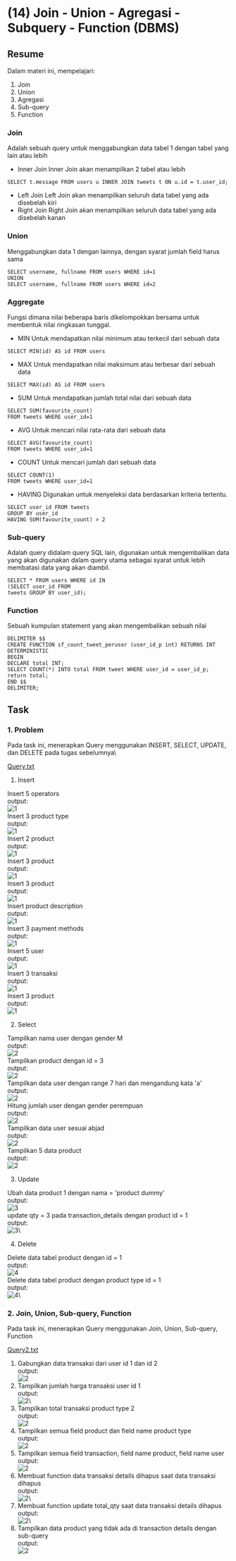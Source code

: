 # (14) Join - Union - Agregasi - Subquery - Function (DBMS)

## Resume
Dalam materi ini, mempelajari:
1. Join
2. Union
3. Agregasi
4. Sub-query
5. Function

### Join
Adalah sebuah query untuk menggabungkan data tabel 1 dengan tabel yang lain atau lebih

- Inner Join
Inner Join akan menampilkan 2 tabel atau lebih
```
SELECT t.message FROM users u INNER JOIN tweets t ON u.id = t.user_id;
```
- Left Join
Left Join akan menampilkan seluruh data tabel yang ada disebelah kiri
- Right Join
Right Join akan menampilkan seluruh data tabel yang ada disebelah kanan

### Union
Menggabungkan data 1 dengan lainnya, dengan syarat jumlah field harus sama
```
SELECT username, fullname FROM users WHERE id=1 
UNION
SELECT username, fullname FROM users WHERE id=2
```

### Aggregate
Fungsi dimana nilai beberapa baris dikelompokkan bersama untuk membentuk nilai ringkasan tunggal.
- MIN
Untuk mendapatkan nilai minimum atau terkecil dari sebuah data 
```
SELECT MIN(id) AS id FROM users
```
- MAX
Untuk mendapatkan nilai maksimum atau terbesar dari sebuah data 
```
SELECT MAX(id) AS id FROM users
```
- SUM
Untuk mendapatkan jumlah total nilai dari sebuah data
```
SELECT SUM(favourite_count) 
FROM tweets WHERE user_id=1
```
- AVG
Untuk mencari nilai rata-rata dari sebuah data
```
SELECT AVG(favourite_count) 
FROM tweets WHERE user_id=1
```
- COUNT
Untuk mencari jumlah dari sebuah data
```
SELECT COUNT(1) 
FROM tweets WHERE user_id=1
```
- HAVING
Digunakan untuk menyeleksi data berdasarkan kriteria tertentu.
```
SELECT user_id FROM tweets 
GROUP BY user_id
HAVING SUM(favourite_count) > 2
```

### Sub-query
Adalah query didalam query SQL lain, digunakan untuk mengembalikan data yang akan digunakan dalam query utama sebagai syarat untuk lebih membatasi data yang akan diambil.

```
SELECT * FROM users WHERE id IN
(SELECT user_id FROM
tweets GROUP BY user_id);
```

### Function
Sebuah kumpulan statement yang akan mengembalikan sebuah nilai 
```
DELIMITER $$
CREATE FUNCTION sf_count_tweet_peruser (user_id_p int) RETURNS INT DETERMINISTIC
BEGIN
DECLARE total INT;
SELECT COUNT(*) INTO total FROM tweet WHERE user_id = user_id_p;
return total;
END $$
DELIMITER;
```

## Task
### 1. Problem 
Pada task ini, menerapkan Query menggunakan INSERT, SELECT, UPDATE, dan DELETE pada tugas sebelumnya\


[Query.txt ](./praktikum/Query.txt)

1. Insert

Insert 5 operators\
output:\
![1](./screenshots/1a.PNG)\
Insert 3 product type\
output:\
![1](./screenshots/1b.PNG)\
Insert 2 product\
output:\
![1](./screenshots/1c.PNG)\
Insert 3 product\
output:\
![1](./screenshots/1d.PNG)\
Insert 3 product\
output:\
![1](./screenshots/1e.PNG)\
Insert product description\
output:\
![1](./screenshots/1f.PNG)\
Insert 3 payment methods\
output:\
![1](./screenshots/1g.PNG)\
Insert 5 user\
output:\
![1](./screenshots/1h.PNG)\
Insert 3 transaksi\
output:\
![1](./screenshots/1i.PNG)\
Insert 3 product\
output:\
![1](./screenshots/1j.PNG)

2. Select

Tampilkan nama user dengan gender M\
output:\
![2](./screenshots/2a.PNG)\
Tampilkan product dengan id = 3\
output:\
![2](./screenshots/2b.PNG)\
Tampilkan data user dengan range 7 hari dan mengandung kata 'a'\
output:\
![2](./screenshots/2c.PNG)\
Hitung jumlah user dengan gender perempuan\
output:\
![2](./screenshots/2d.PNG)\
Tampilkan data user sesuai abjad\
output:\
![2](./screenshots/2e.PNG)\
Tampilkan 5 data product\
output:\
![2](./screenshots/2f.PNG)

3. Update

Ubah data product 1 dengan nama = 'product dummy'\
output:\
![3](./screenshots/3a.PNG)\
update qty = 3 pada transaction_details dengan product id = 1\
output:\
![3](./screenshots/3b.PNG)\

4. Delete

Delete data tabel product dengan id = 1\
output:\
![4](./screenshots/4a.PNG)\
Delete data tabel product dengan product type id = 1\
output:\
![4](./screenshots/4b.PNG)\

### 2. Join, Union, Sub-query, Function
Pada task ini, menerapkan Query menggunakan Join, Union, Sub-query, Function

[Query2.txt ](./praktikum/Query2.txt)

1. Gabungkan data transaksi dari user id 1 dan id 2\
output:\
![2](./screenshots/no1.PNG)
2. Tampilkan jumlah harga transaksi user id 1\
output:\
![2](./screenshots/no2.PNG)\
3. Tampilkan total transaksi product type 2\
output:\
![2](./screenshots/no3.PNG)
4. Tampilkan semua field product dan field name product type\
output:\
![2](./screenshots/no4.PNG)
5. Tampilkan semua field transaction, field name product, field name user\
output:\
![2](./screenshots/no5.PNG)
6. Membuat function data transaksi details dihapus saat data transaksi dihapus\
output:\
![2](./screenshots/no6.PNG)\
7. Membuat function update total_qty saat data transaksi details dihapus\
output:\
![2](./screenshots/no7.PNG)\
8. Tampilkan data product yang tidak ada di transaction details dengan sub-query\
output:\
![2](./screenshots/no8.PNG)


